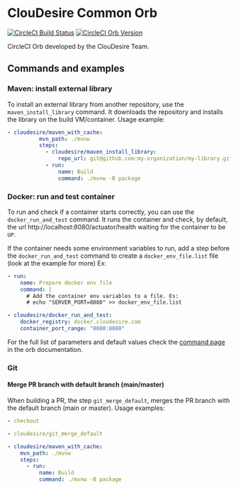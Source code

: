 
# ClouDesire Common Orb

[![CircleCI Build Status](https://circleci.com/gh/ClouDesire/circleci-orbs.svg?style=shield "CircleCI Build Status")](https://circleci.com/gh/ClouDesire/circleci-orbs) [![CircleCI Orb Version](https://img.shields.io/badge/endpoint.svg?url=https://badges.circleci.io/orb/cloudesire/common)](https://circleci.com/orbs/registry/orb/cloudesire/common)

CircleCI Orb developed by the ClouDesire Team. 

## Commands and examples

### Maven: install external library

To install an external library from another repository, use the `maven_install_library` command. It downloads the repository and installs the library on the build VM/container. 
Usage example:

```yaml
- cloudesire/maven_with_cache:
          mvn_path: ./mvnw
          steps:
            - cloudesire/maven_install_library:
                repo_url: git@github.com:my-organization/my-library.git
            - run:
                name: Build
                command: ./mvnw -B package
```


### Docker: run and test container

To run and check if a container starts correctly, you can use the `docker_run_and_test` command. It runs the container and check, by default, the url http://localhost:8080/actuator/health waiting for the container to be `UP`.

If the container needs some environment variables to run, add a step before the `docker_run_and_test` command to create a `docker_env_file.list` file (look at the example for more)
Ex: 

```yaml
- run:
    name: Prepare docker env file
    command: |
      # Add the container env variables to a file. Es:
      # echo "SERVER_PORT=8080" >> docker_env_file.list

- cloudesire/docker_run_and_test:
    docker_registry: docker.cloudesire.com
    container_port_range: "8080:8080"

```

For the full list of parameters and default values check the [command page](https://circleci.com/developer/orbs/orb/cloudesire/common#commands-docker_run_and_test) in the orb documentation.


### Git
#### Merge PR branch with default branch (main/master)

When building a PR, the step `git_merge_default`, merges the PR branch with the default branch (main or master). 
Usage examples:

```yaml
- checkout

- cloudesire/git_merge_default

- cloudesire/maven_with_cache:
    mvn_path: ./mvnw
    steps:
      - run:
          name: Build
          command: ./mvnw -B package
```
